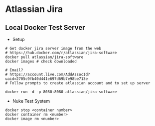 # Atlassian Jira

## Local Docker Test Server
* Setup
```
# Get docker jira server image from the web
# https://hub.docker.com/r/atlassian/jira-software
docker pull atlassian/jira-software
docker images # check downloaded

# Email?
# https://account.live.com/AddAssocId?uaid=2705c9fb40d441e697d69b7e98be713e
# Follow prompts to create atlassian account and to set up server

docker run -d -p 8080:8080 atlassian/jira-software
```

* Nuke Test System
```
docker stop <container number>
docker container rm <number>
docker image rm <number>
```
